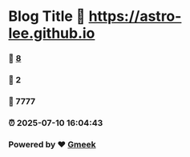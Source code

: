 # Blog Title :link: https://astro-lee.github.io 
### :page_facing_up: [8](https://astro-lee.github.io/tag.html) 
### :speech_balloon: 2 
### :hibiscus: 7777 
### :alarm_clock: 2025-07-10 16:04:43 
### Powered by :heart: [Gmeek](https://github.com/Meekdai/Gmeek)
